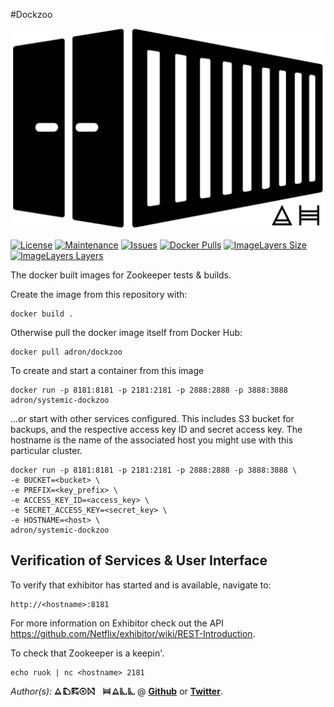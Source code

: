 #Dockzoo

[![Container Logo](https://github.com/Adron/systemic-dockzoo/blob/master/Logo.png)]()

[![License](https://img.shields.io/github/license/Adron/systemic-dockzoo.svg?style=flat-square)](https://github.com/Adron/systemic-dockzoo/blob/master/LICENSE)
[![Maintenance](https://img.shields.io/maintenance/yes/2016.svg?style=flat-square)](#)
[![Issues](https://img.shields.io/github/issues/adron/systemic-dockzoo.svg?style=flat-square)](https://github.com/Adron/systemic-dockzoo/issues)
[![Docker Pulls](https://img.shields.io/docker/pulls/adron/systemic-dockzoo.svg?style=flat-square)](https://hub.docker.com/r/adron/dockzoo/)
[![ImageLayers Size](https://img.shields.io/imagelayers/image-size/_/adron/systemic-dockzoo.svg?style=flat-square)](https://hub.docker.com/r/adron/dockzoo/)
[![ImageLayers Layers](https://img.shields.io/imagelayers/layers/_/adron/systemic-dockzoo.svg?style=flat-square)](https://hub.docker.com/r/adron/dockzoo/)

The docker built images for Zookeeper tests &amp; builds.

Create the image from this repository with:

    docker build .

Otherwise pull the docker image itself from Docker Hub:

    docker pull adron/dockzoo

To create and start a container from this image 

    docker run -p 8181:8181 -p 2181:2181 -p 2888:2888 -p 3888:3888 adron/systemic-dockzoo

...or start with other services configured. This includes S3 bucket for backups, and the respective access key ID and secret access key. The hostname is the name of the associated host you might use with this particular cluster.

    docker run -p 8181:8181 -p 2181:2181 -p 2888:2888 -p 3888:3888 \
    -e BUCKET=<bucket> \
    -e PREFIX=<key_prefix> \
    -e ACCESS_KEY_ID=<access_key> \
    -e SECRET_ACCESS_KEY=<secret_key> \
    -e HOSTNAME=<host> \
    adron/systemic-dockzoo

## Verification of Services & User Interface

To verify that exhibitor has started and is available, navigate to:

    http://<hostname>:8181

For more information on Exhibitor check out the API https://github.com/Netflix/exhibitor/wiki/REST-Introduction.

To check that Zookeeper is a keepin'.

    echo ruok | nc <hostname> 2181

*Author(s):* [![Adron Hall](https://github.com/Adron/systemic-dockzoo/blob/master/AdronHall.png)](http://compositecode.com) @ **[Github](https://www.github.com/adron)** or **[Twitter](https://twitter.com/adron)**.
